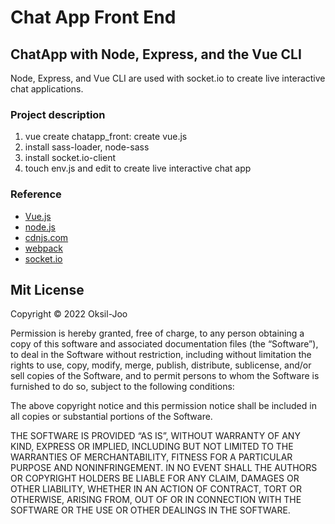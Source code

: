 
# Chat App Front End

## ChatApp with Node, Express, and the Vue CLI

Node, Express, and Vue CLI are used with socket.io to create live interactive chat applications.

### Project description
1. vue create chatapp_front: create vue.js
2. install sass-loader, node-sass
3. install socket.io-client
4. touch env.js and edit to create live interactive chat app

### Reference
+ [Vue.js](https://vuejs.org/)
+ [node.js](https://www.php.net/manual/en/functions.user-defined.php)
+ [cdnjs.com](https://cdnjs.com/libraries/font-awesome)
+ [webpack](https://webpack.js.org/loaders/sass-loader/)
+ [socket.io](https://socket.io/docs/v4/server-api/#socketdisconnectclose)


## Mit License

Copyright © 2022 Oksil-Joo

Permission is hereby granted, free of charge, to any person obtaining a copy of this software and associated documentation files (the “Software”), to deal in the Software without restriction, including without limitation the rights to use, copy, modify, merge, publish, distribute, sublicense, and/or sell copies of the Software, and to permit persons to whom the Software is furnished to do so, subject to the following conditions:

The above copyright notice and this permission notice shall be included in all copies or substantial portions of the Software.

THE SOFTWARE IS PROVIDED “AS IS”, WITHOUT WARRANTY OF ANY KIND, EXPRESS OR IMPLIED, INCLUDING BUT NOT LIMITED TO THE WARRANTIES OF MERCHANTABILITY, FITNESS FOR A PARTICULAR PURPOSE AND NONINFRINGEMENT. IN NO EVENT SHALL THE AUTHORS OR COPYRIGHT HOLDERS BE LIABLE FOR ANY CLAIM, DAMAGES OR OTHER LIABILITY, WHETHER IN AN ACTION OF CONTRACT, TORT OR OTHERWISE, ARISING FROM, OUT OF OR IN CONNECTION WITH THE SOFTWARE OR THE USE OR OTHER DEALINGS IN THE SOFTWARE.

